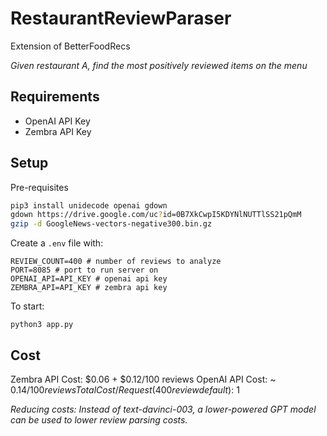# RestaurantReviewParaser

Extension of BetterFoodRecs

*Given restaurant A, find the most positively reviewed items on the menu*

## Requirements

- OpenAI API Key
- Zembra API Key

## Setup

Pre-requisites

```bash
pip3 install unidecode openai gdown
gdown https://drive.google.com/uc?id=0B7XkCwpI5KDYNlNUTTlSS21pQmM
gzip -d GoogleNews-vectors-negative300.bin.gz
```

Create a `.env` file with:

```
REVIEW_COUNT=400 # number of reviews to analyze
PORT=8085 # port to run server on
OPENAI_API=API_KEY # openai api key
ZEMBRA_API=API_KEY # zembra api key
```

To start:

```python3 app.py```

## Cost

Zembra API Cost: $0.06 + $0.12/100 reviews
OpenAI API Cost: ~ $0.14/100 reviews
Total Cost/Request (400 review default): ~$1

*Reducing costs: Instead of text-davinci-003, a lower-powered GPT model can be used to lower review parsing costs.* 

